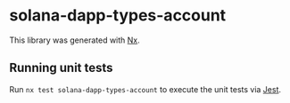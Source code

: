 # solana-dapp-types-account

This library was generated with [Nx](https://nx.dev).

## Running unit tests

Run `nx test solana-dapp-types-account` to execute the unit tests via [Jest](https://jestjs.io).
